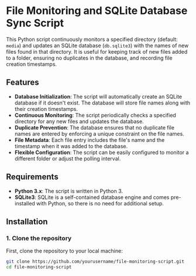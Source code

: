 # File Monitoring and SQLite Database Sync Script

This Python script continuously monitors a specified directory (default: `media`) and updates an SQLite database (`db.sqlite3`) with the names of new files found in that directory. It is useful for keeping track of new files added to a folder, ensuring no duplicates in the database, and recording file creation timestamps.

## Features

- **Database Initialization**: The script will automatically create an SQLite database if it doesn't exist. The database will store file names along with their creation timestamps.
- **Continuous Monitoring**: The script periodically checks a specified directory for any new files and updates the database.
- **Duplicate Prevention**: The database ensures that no duplicate file names are entered by enforcing a unique constraint on the file names.
- **File Metadata**: Each file entry includes the file's name and the timestamp when it was added to the database.
- **Flexible Configuration**: The script can be easily configured to monitor a different folder or adjust the polling interval.

## Requirements

- **Python 3.x**: The script is written in Python 3.
- **SQLite3**: SQLite is a self-contained database engine and comes pre-installed with Python, so there is no need for additional setup.

## Installation

### 1. Clone the repository

First, clone the repository to your local machine:

```bash
git clone https://github.com/yourusername/file-monitoring-script.git
cd file-monitoring-script
